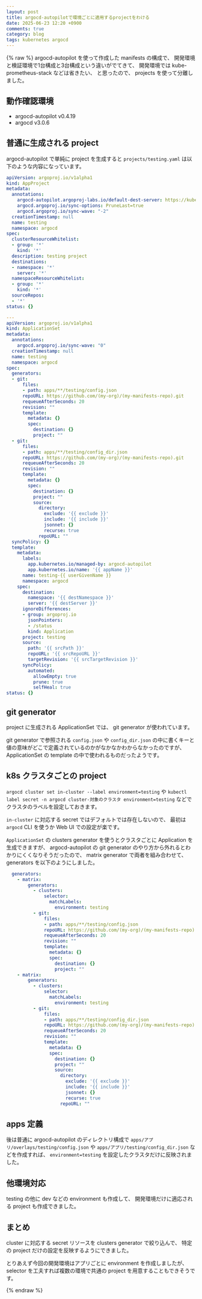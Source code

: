 ```yaml
---
layout: post
title: argocd-autopilotで環境ごとに適用するprojectをわける
date: 2025-06-23 12:20 +0900
comments: true
category: blog
tags: kubernetes argocd
---
```

{% raw %}
argocd-autopilot を使って作成した manifests の構成で、
開発環境と検証環境で1台構成と3台構成という違いがでてきて、
開発環境では kube-prometheus-stack などは省きたい、
と思ったので、
projects を使って分離しました。

<!--more-->

## 動作確認環境

- argocd-autopilot v0.4.19
- argocd v3.0.6

## 普通に生成される project

argocd-autopilot で単純に project を生成すると
`projects/testing.yaml` は以下のような内容になっています。

```yaml
apiVersion: argoproj.io/v1alpha1
kind: AppProject
metadata:
  annotations:
    argocd-autopilot.argoproj-labs.io/default-dest-server: https://kubernetes.default.svc
    argocd.argoproj.io/sync-options: PruneLast=true
    argocd.argoproj.io/sync-wave: "-2"
  creationTimestamp: null
  name: testing
  namespace: argocd
spec:
  clusterResourceWhitelist:
  - group: '*'
    kind: '*'
  description: testing project
  destinations:
  - namespace: '*'
    server: '*'
  namespaceResourceWhitelist:
  - group: '*'
    kind: '*'
  sourceRepos:
  - '*'
status: {}

---
apiVersion: argoproj.io/v1alpha1
kind: ApplicationSet
metadata:
  annotations:
    argocd.argoproj.io/sync-wave: "0"
  creationTimestamp: null
  name: testing
  namespace: argocd
spec:
  generators:
  - git:
      files:
      - path: apps/**/testing/config.json
      repoURL: https://github.com/(my-org)/(my-manifests-repo).git
      requeueAfterSeconds: 20
      revision: ""
      template:
        metadata: {}
        spec:
          destination: {}
          project: ""
  - git:
      files:
      - path: apps/**/testing/config_dir.json
      repoURL: https://github.com/(my-org)/(my-manifests-repo).git
      requeueAfterSeconds: 20
      revision: ""
      template:
        metadata: {}
        spec:
          destination: {}
          project: ""
          source:
            directory:
              exclude: '{{ exclude }}'
              include: '{{ include }}'
              jsonnet: {}
              recurse: true
            repoURL: ""
  syncPolicy: {}
  template:
    metadata:
      labels:
        app.kubernetes.io/managed-by: argocd-autopilot
        app.kubernetes.io/name: '{{ appName }}'
      name: testing-{{ userGivenName }}
      namespace: argocd
    spec:
      destination:
        namespace: '{{ destNamespace }}'
        server: '{{ destServer }}'
      ignoreDifferences:
      - group: argoproj.io
        jsonPointers:
        - /status
        kind: Application
      project: testing
      source:
        path: '{{ srcPath }}'
        repoURL: '{{ srcRepoURL }}'
        targetRevision: '{{ srcTargetRevision }}'
      syncPolicy:
        automated:
          allowEmpty: true
          prune: true
          selfHeal: true
status: {}
```

## git generator

project に生成される ApplicationSet では、
git generator が使われています。

git generator で参照される `config.json` や `config_dir.json` の中に書くキーと値の意味がどこで定義されているのかがなかなかわからなかったのですが、
ApplicationSet の template の中で使われるものだったようです。

## k8s クラスタごとの project

`argocd cluster set in-cluster --label environment=testing`
や
`kubectl label secret -n argocd cluster-対象のクラスタ environment=testing`
などでクラスタのラベルを設定しておきます。

`in-cluster` に対応する secret ではデフォルトでは存在しないので、
最初は `argocd` CLI を使うか Web UI での設定が楽です。

`ApplicationSet` の clusters generator を使うとクラスタごとに Application を生成できますが、
argocd-autopilot の git generator のやり方から外れるとわかりにくくなりそうだったので、
matrix generator で両者を組み合わせて、
generators を以下のようにしました。

```yaml
  generators:
    - matrix:
        generators:
          - clusters:
              selector:
                matchLabels:
                  environment: testing
          - git:
              files:
              - path: apps/**/testing/config.json
              repoURL: https://github.com/(my-org)/(my-manifests-repo).git
              requeueAfterSeconds: 20
              revision: ""
              template:
                metadata: {}
                spec:
                  destination: {}
                  project: ""
    - matrix:
        generators:
          - clusters:
              selector:
                matchLabels:
                  environment: testing
          - git:
              files:
              - path: apps/**/testing/config_dir.json
              repoURL: https://github.com/(my-org)/(my-manifests-repo).git
              requeueAfterSeconds: 20
              revision: ""
              template:
                metadata: {}
                spec:
                  destination: {}
                  project: ""
                  source:
                    directory:
                      exclude: '{{ exclude }}'
                      include: '{{ include }}'
                      jsonnet: {}
                      recurse: true
                    repoURL: ""
```

## apps 定義

後は普通に argocd-autopilot のディレクトリ構成で `apps/アプリ/overlays/testing/config.json` や `apps/アプリ/testing/config_dir.json` などを作成すれば、
`environment=testing` を設定したクラスタだけに反映されました。

## 他環境対応

testing の他に dev などの environment も作成して、
開発環境だけに適応される project も作成できました。

## まとめ

cluster に対応する secret リソースを clusters generator で絞り込んで、
特定の project だけの設定を反映するようにできました。

とりあえず今回の開発環境はアプリごとに environment を作成しましたが、
selector を工夫すれば複数の環境で共通の project を用意することもできそうです。

{% endraw %}
